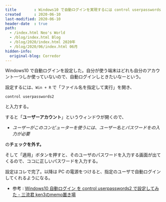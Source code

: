 ```yaml
---
title        : Windows10 で自動ログインを実現するには control userpasswords2 を使う
created      : 2020-06-10
last-modified: 2020-06-10
header-date  : true
path:
  - /index.html Neo's World
  - /blog/index.html Blog
  - /blog/2020/index.html 2020年
  - /blog/2020/06/index.html 06月
hidden-info:
  original-blog: Corredor
---
```


Windows10 で自動ログインを設定した。自分が使う端末はどれも自分のアカウント一つしか使っていないので、自動ログインしときたいなーという。

設定するには、`Win + R` で「ファイル名を指定して実行」を開き、

```batch
control userpasswords2
```

と入力する。

すると「**ユーザーアカウント**」というウィンドウが開くので、

- *ユーザーがこのコンピューターを使うには、ユーザー名とパスワードをの入力が必要*

の**チェックを外す。**

そして「適用」ボタンを押すと、そのユーザのパスワードを入力する画面が出てくるので、ココに正しいパスワードを入力する。

設定はコレで完了。以降は PC の電源をつけると、指定のユーザで自動ログインしてくれるようになる。

- 参考 : [Windows10 自動ログイン を control userpasswords2 で設定してみた - 三流君 ken3のmemo置き場](https://ken3memo.hatenablog.com/entry/20160204/1454598920)
